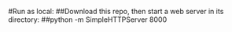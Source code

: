 #Run as local:
##Download this repo, then start a web server in its directory:
##python -m SimpleHTTPServer 8000
